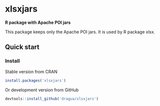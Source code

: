 xlsxjars
========

**R package with Apache POI jars**

This package keeps only the Apache POI jars.  It is used by R package xlsx. 

## Quick start

### Install

Stable version from CRAN

```r
install.packages('xlsxjars')
```

Or development version from GitHub

```r
devtools::install_github('dragua/xlsxjars')
```


